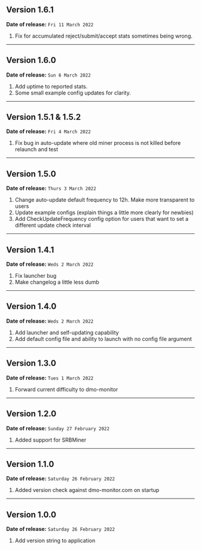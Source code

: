 
## Version 1.6.1

**Date of release:** `Fri 11 March 2022`

1. Fix for accumulated reject/submit/accept stats sometimes being wrong.

---

## Version 1.6.0

**Date of release:** `Sun 6 March 2022`

1. Add uptime to reported stats.
2. Some small example config updates for clarity.

---

## Version 1.5.1 & 1.5.2

**Date of release:** `Fri 4 March 2022`

1. Fix bug in auto-update where old miner process is not killed before relaunch and test

---

## Version 1.5.0

**Date of release:** `Thurs 3 March 2022`

1. Change auto-update default frequency to 12h. Make more transparent to users
2. Update example configs (explain things a little more clearly for newbies)
3. Add CheckUpdateFrequency config option for users that want to set a different update check interval

---

## Version 1.4.1 

**Date of release:** `Weds 2 March 2022`

1. Fix launcher bug
2. Make changelog a little less dumb

---

## Version 1.4.0

**Date of release:** `Weds 2 March 2022`

1. Add launcher and self-updating capability
2. Add default config file and ability to launch with no config file argument

---

## Version 1.3.0

**Date of release:** `Tues 1 March 2022`

1. Forward current difficulty to dmo-monitor

---

## Version 1.2.0

**Date of release:** `Sunday 27 February 2022`

1. Added support for SRBMiner

---

## Version 1.1.0

**Date of release:** `Saturday 26 February 2022`

1. Added version check against dmo-monitor.com on startup

---

## Version 1.0.0

**Date of release:** `Saturday 26 February 2022`

1. Add version string to application
